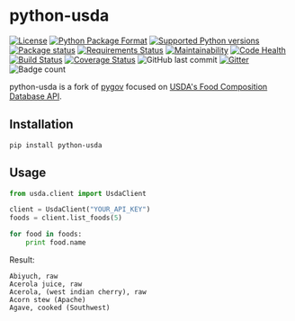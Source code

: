 # python-usda

[![License](https://img.shields.io/pypi/l/python-usda.svg)](https://pypi.org/project/python-usda/) [![Python Package Format](https://img.shields.io/pypi/format/python-usda.svg)](https://pypi.org/project/python-usda/) [![Supported Python versions](https://img.shields.io/pypi/pyversions/python-usda.svg)](https://pypi.org/project/python-usda/) [![Package status](https://img.shields.io/pypi/status/python-usda.svg)](https://pypi.org/project/python-usda/) [![Requirements Status](https://requires.io/github/Lucidiot/python-usda/requirements.svg?branch=master)](https://requires.io/github/Lucidiot/python-usda/requirements/?branch=master) [![Maintainability](https://api.codeclimate.com/v1/badges/9a969172a5d47456376e/maintainability)](https://codeclimate.com/github/Lucidiot/python-usda/maintainability) [![Code Health](https://landscape.io/github/Lucidiot/python-usda/master/landscape.svg?style=flat)](https://landscape.io/github/Lucidiot/python-usda/master) [![Build Status](https://travis-ci.org/Lucidiot/python-usda.svg?branch=master)](https://travis-ci.org/Lucidiot/python-usda) [![Coverage Status](https://coveralls.io/repos/github/Lucidiot/python-usda/badge.svg?branch=master)](https://coveralls.io/github/Lucidiot/python-usda?branch=master) ![GitHub last commit](https://img.shields.io/github/last-commit/Lucidiot/python-usda.svg) [![Gitter](https://img.shields.io/gitter/room/PseudoScience/Lobby.svg?logo=gitter-white)](https://gitter.im/BrainshitPseudoScience/Lobby) ![Badge count](https://img.shields.io/badge/badge%20count-12-brightgreen.svg)

python-usda is a fork of [pygov](https://pypi.org/project/pygov/) focused on [USDA's Food Composition Database API](http://ndb.nal.usda.gov/ndb/doc/).

## Installation

```
pip install python-usda
```

## Usage

``` python
from usda.client import UsdaClient

client = UsdaClient("YOUR_API_KEY")
foods = client.list_foods(5)

for food in foods:
    print food.name
```

Result:

```
Abiyuch, raw
Acerola juice, raw
Acerola, (west indian cherry), raw
Acorn stew (Apache)
Agave, cooked (Southwest)
```
